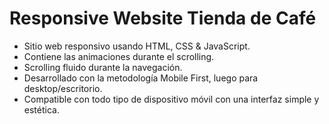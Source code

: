 # Responsive Website Tienda de Café

- Sitio web responsivo usando HTML, CSS & JavaScript.
- Contiene las animaciones durante el scrolling.
- Scrolling fluido durante la navegación.
- Desarrollado con la metodología Mobile First, luego para desktop/escritorio.
- Compatible con todo tipo de dispositivo móvil con una interfaz simple y estética.
